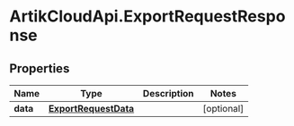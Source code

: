 # ArtikCloudApi.ExportRequestResponse

## Properties
Name | Type | Description | Notes
------------ | ------------- | ------------- | -------------
**data** | [**ExportRequestData**](ExportRequestData.md) |  | [optional] 


